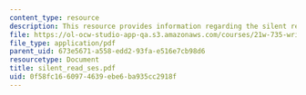 ```yaml
---
content_type: resource
description: This resource provides information regarding the silent reading session.
file: https://ol-ocw-studio-app-qa.s3.amazonaws.com/courses/21w-735-writing-and-reading-the-essay-fall-2005/0f58fc1660974639ebe6ba935cc2918f_silent_read_ses.pdf
file_type: application/pdf
parent_uid: 673e5671-a558-edd2-93fa-e516e7cb98d6
resourcetype: Document
title: silent_read_ses.pdf
uid: 0f58fc16-6097-4639-ebe6-ba935cc2918f
---
```

